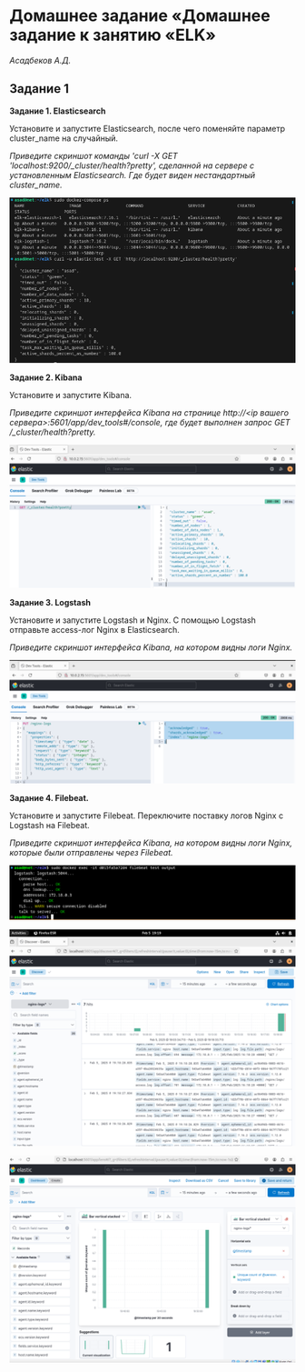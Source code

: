 # Домашнее задание «Домашнее задание к занятию «ELK»

*Асадбеков А.Д.*

## Задание 1

**Задание 1. Elasticsearch**

Установите и запустите Elasticsearch, после чего поменяйте параметр cluster_name на случайный.

*Приведите скриншот команды 'curl -X GET 'localhost:9200/_cluster/health?pretty', сделанной на сервере с установленным Elasticsearch. Где будет виден нестандартный cluster_name.*

![alt text](https://github.com/asad-bekov/hw10/blob/main/img/1.png)

**Задание 2. Kibana**

Установите и запустите Kibana.

*Приведите скриншот интерфейса Kibana на странице http://<ip вашего сервера>:5601/app/dev_tools#/console, где будет выполнен запрос GET /_cluster/health?pretty.*

![alt text](https://github.com/asad-bekov/hw10/blob/main/img/2.png)

**Задание 3. Logstash**

Установите и запустите Logstash и Nginx. С помощью Logstash отправьте access-лог Nginx в Elasticsearch.

*Приведите скриншот интерфейса Kibana, на котором видны логи Nginx.*

![alt text](https://github.com/asad-bekov/hw10/blob/main/img/3.png)

**Задание 4. Filebeat.**

Установите и запустите Filebeat. Переключите поставку логов Nginx с Logstash на Filebeat.

*Приведите скриншот интерфейса Kibana, на котором видны логи Nginx, которые были отправлены через Filebeat.*

![alt text](https://github.com/asad-bekov/hw10/blob/main/img/4.png)

![alt text](https://github.com/asad-bekov/hw10/blob/main/img/5.png)

![alt text](https://github.com/asad-bekov/hw10/blob/main/img/6.png)